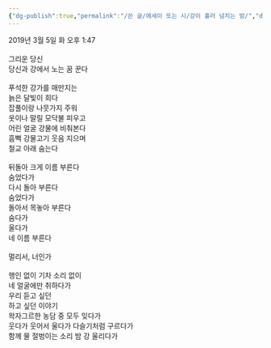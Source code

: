 ```yaml
---
{"dg-publish":true,"permalink":"/쓴 글/에세이 또는 시/강이 흘러 넘치는 밤/","dgPassFrontmatter":true}
---
```


2019년 3월 5일 화 오후 1:47<br/>
<br/>
그리운 당신<br/>
당신과 강에서 노는 꿈 꾼다<br/>
<br/>
푸석한 강가를 매만지는<br/>
늙은 달빛이 희다<br/>
잡풀이랑 나뭇가지 주워<br/>
옷이나 말릴 모닥불 피우고<br/>
어린 얼굴 강물에 비춰본다<br/>
흠뻑 강물고기 웃음 지으며<br/>
철교 아래 숨는다<br/>
<br/>
뒤돌아 크게 이름 부른다<br/>
숨었다가<br/>
다시 돌아 부른다<br/>
숨었다가<br/>
돌아서 목놓아 부른다<br/>
숨다가<br/>
울다가<br/>
네 이름 부른다<br/>
<br/>
멀리서, 너인가<br/>
<br/>
행인 없이 기차 소리 없이<br/>
네 얼굴에만 취하다가<br/>
우리 듣고 싶던<br/>
하고 싶던 이야기<br/>
왁자그르한 농담 중 모두 잊다가<br/>
웃다가 웃어서 울다가 다슬기처럼 구르다가<br/>
함께 물 절벙이는 소리 밤 강 울리다가<br/>

